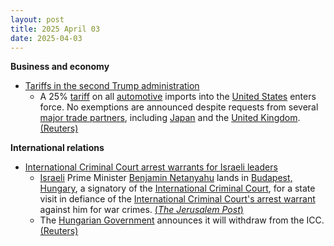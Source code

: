 ```yaml
---
layout: post
title: 2025 April 03
date: 2025-04-03
---
```



**Business and economy**

* [Tariffs in the second Trump administration](https://en.wikipedia.org/wiki/Tariffs_in_the_second_Trump_administration "Tariffs in the second Trump administration")
  + A 25% [tariff](https://en.wikipedia.org/wiki/Tariff "Tariff") on all [automotive](https://en.wikipedia.org/wiki/Automotive_industry "Automotive industry") imports into the [United States](https://en.wikipedia.org/wiki/United_States "United States") enters force. No exemptions are announced despite requests from several [major trade partners](https://en.wikipedia.org/wiki/List_of_countries_by_leading_trade_partners "List of countries by leading trade partners"), including [Japan](https://en.wikipedia.org/wiki/Japan "Japan") and the [United Kingdom](https://en.wikipedia.org/wiki/United_Kingdom "United Kingdom"). [(Reuters)](https://www.reuters.com/world/us/trump-25-automobile-tariffs-due-take-effect-1201-am-et-april-3-federal-register-2025-04-02/)

**International relations**

* [International Criminal Court arrest warrants for Israeli leaders](https://en.wikipedia.org/wiki/International_Criminal_Court_arrest_warrants_for_Israeli_leaders "International Criminal Court arrest warrants for Israeli leaders")
  + [Israeli](https://en.wikipedia.org/wiki/Israel "Israel") Prime Minister [Benjamin Netanyahu](https://en.wikipedia.org/wiki/Benjamin_Netanyahu "Benjamin Netanyahu") lands in [Budapest, Hungary](https://en.wikipedia.org/wiki/Budapest "Budapest"), a signatory of the [International Criminal Court](https://en.wikipedia.org/wiki/International_Criminal_Court "International Criminal Court"), for a state visit in defiance of the [International Criminal Court's arrest warrant](https://en.wikipedia.org/wiki/International_Criminal_Court_arrest_warrants_for_Israeli_leaders "International Criminal Court arrest warrants for Israeli leaders") against him for war crimes. [(*The Jerusalem Post*)](https://www.jpost.com/breaking-news/article-848634)
  + The [Hungarian Government](https://en.wikipedia.org/wiki/Government_of_Hungary "Government of Hungary") announces it will withdraw from the ICC. [(Reuters)](https://www.reuters.com/world/hungary-says-it-is-withdrawing-icc-israeli-leader-visits-2025-04-03/)
